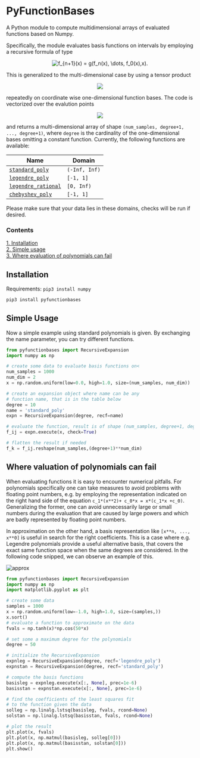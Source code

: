 # PyFunctionBases
A Python module to compute multidimensional arrays of evaluated functions based on Numpy.

Specifically, the module evaluates basis functions on intervals by employing a recursive formula of type
<p align="center">
<img src="https://latex.codecogs.com/gif.latex?f_{n&plus;1}(x)&space;=&space;g(f_n(x),&space;\dots,&space;f_0(x),x)." title="f_{n+1}(x) = g(f_n(x), \dots, f_0(x),x)." />
</p>

This is generalized to the multi-dimensional case by using a tensor product
<p align="center">
<img src="https://latex.codecogs.com/gif.latex?(x,y)&space;\mapsto&space;f_i(x)f_j(y)" />
</p>

repeatedly on coordinate wise one-dimensional function bases. The code is vectorized over the evalution points
<p align="center">
<img src="https://latex.codecogs.com/gif.latex?x_m&space;\in&space;\mathbb{R}^{num\_dim},&space;m&space;\in&space;\{1,&space;\dots,&space;num\_samples\}" />
</p>

and returns a multi-dimensional array of shape `(num_samples, degree+1, ..., degree+1)`, where `degree`
is the cardinality of the one-dimensional bases omitting a constant function. Currently, the following functions are available:


| Name | Domain |  
|-------|-----------|
| [`standard_poly`](https://en.wikipedia.org/wiki/Polynomial) | `(-Inf, Inf)`|
| [`legendre_poly`](https://en.wikipedia.org/wiki/Legendre_polynomials) | `[-1, 1]`|
| [`legendre_rational`](https://en.wikipedia.org/wiki/Legendre_rational_functions) | `[0, Inf)`|
| [`chebyshev_poly`](https://en.wikipedia.org/wiki/Chebyshev_polynomials#First_kind) | `[-1, 1]`|

Please make sure that your data lies in these domains, checks will be run if desired.

### Contents
[1. Installation](#installation)  
[2. Simple usage](#simple-usage)  
[3. Where evaluation of polynomials can fail](#where-evaluation-of-polynomials-can-fail)  

## Installation 
Requirements: `pip3 install numpy`

```bash
pip3 install pyfunctionbases
```


## Simple Usage
Now a simple example using standard polynomials is given. By exchanging the name parameter, you can try different functions.

```python
from pyfunctionbases import RecursiveExpansion
import numpy as np

# create some data to evaluate basis functions on<
num_samples = 1000
num_dim = 2
x = np.random.uniform(low=0.0, high=1.0, size=(num_samples, num_dim))

# create an expansion object where name can be any
# function name, that is in the table below
degree = 10
name = 'standard_poly'
expn = RecursiveExpansion(degree, recf=name)

# evaluate the function, result is of shape (num_samples, degree+1, degree+1)
f_ij = expn.execute(x, check=True)

# flatten the result if needed
f_k = f_ij.reshape(num_samples,(degree+1)**num_dim)
```

## Where valuation of polynomials can fail
When evaluating functions it is easy to encounter numerical pitfalls. For polynomials specifically one can take measures to avoid problems with floating point numbers, e.g. by employing the representation indicated on the right hand side of the equation `c_1*(x**2)+ c_0*x = x*(c_1*x +c_0)`. Generalizing the former, one can avoid unnecessarily large or small numbers during the evaluation that are caused by large powers and which are badly represented by floating point numbers.

In approximation on the other hand, a basis representation like ``[x**n, ..., x**0]`` is useful in search for the right coefficients. This is a case where e.g. Legendre polynomials provide a useful alternative basis, that covers the exact same function space when the same degrees are considered. In the following code snipped, we can observe an example of this.

![approx](https://user-images.githubusercontent.com/39880630/56443826-8d15be00-62f6-11e9-9cc2-43ae51ed8376.gif)

```python
from pyfunctionbases import RecursiveExpansion
import numpy as np
import matplotlib.pyplot as plt

# create some data
samples = 1000
x = np.random.uniform(low=-1.0, high=1.0, size=(samples,))
x.sort()
# evaluate a function to approximate on the data
fvals = np.tanh(x)*np.cos(50*x)

# set some a maximum degree for the polynomials
degree = 50

# initialize the RecursiveExpansion
expnleg = RecursiveExpansion(degree, recf='legendre_poly')
expnstan = RecursiveExpansion(degree, recf='standard_poly')

# compute the basis functions
basisleg = expnleg.execute(x[:, None], prec=1e-6)
basisstan = expnstan.execute(x[:, None], prec=1e-6)

# find the coefficients of the least squares fit
# to the function given the data
solleg = np.linalg.lstsq(basisleg, fvals, rcond=None)
solstan = np.linalg.lstsq(basisstan, fvals, rcond=None)

# plot the result
plt.plot(x, fvals)
plt.plot(x, np.matmul(basisleg, solleg[0]))
plt.plot(x, np.matmul(basisstan, solstan[0]))
plt.show()
```
